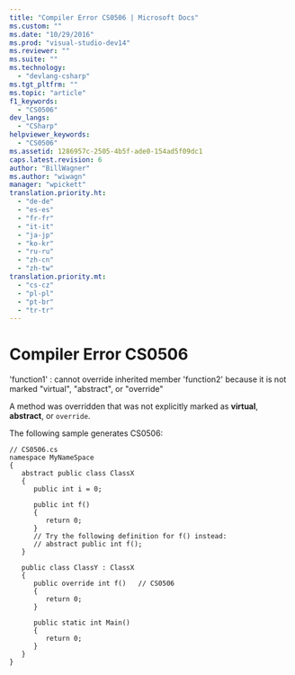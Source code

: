 ```yaml
---
title: "Compiler Error CS0506 | Microsoft Docs"
ms.custom: ""
ms.date: "10/29/2016"
ms.prod: "visual-studio-dev14"
ms.reviewer: ""
ms.suite: ""
ms.technology: 
  - "devlang-csharp"
ms.tgt_pltfrm: ""
ms.topic: "article"
f1_keywords: 
  - "CS0506"
dev_langs: 
  - "CSharp"
helpviewer_keywords: 
  - "CS0506"
ms.assetid: 1286957c-2505-4b5f-ade0-154ad5f09dc1
caps.latest.revision: 6
author: "BillWagner"
ms.author: "wiwagn"
manager: "wpickett"
translation.priority.ht: 
  - "de-de"
  - "es-es"
  - "fr-fr"
  - "it-it"
  - "ja-jp"
  - "ko-kr"
  - "ru-ru"
  - "zh-cn"
  - "zh-tw"
translation.priority.mt: 
  - "cs-cz"
  - "pl-pl"
  - "pt-br"
  - "tr-tr"
---
```

# Compiler Error CS0506
'function1' : cannot override inherited member 'function2' because it is not marked "virtual", "abstract", or "override"  
  
 A method was overridden that was not explicitly marked as **virtual**, **abstract**, or `override`.  
  
 The following sample generates CS0506:  
  
```  
// CS0506.cs  
namespace MyNameSpace  
{  
   abstract public class ClassX  
   {  
      public int i = 0;  
  
      public int f()  
      {  
         return 0;  
      }  
      // Try the following definition for f() instead:  
      // abstract public int f();  
   }  
  
   public class ClassY : ClassX  
   {  
      public override int f()   // CS0506  
      {  
         return 0;  
      }  
  
      public static int Main()  
      {  
         return 0;  
      }  
   }  
}  
```